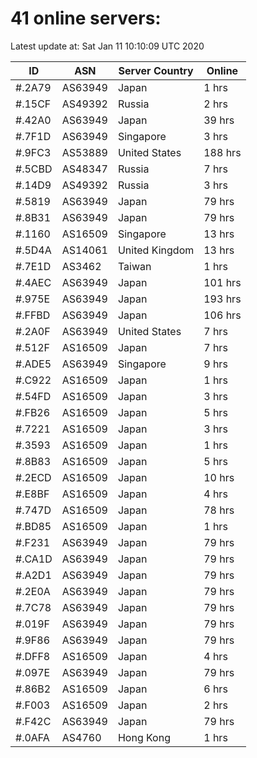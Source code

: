 # 41 online servers:

Latest update at: Sat Jan 11 10:10:09 UTC 2020

| ID | ASN | Server Country | Online |
| -- | --- | -------------- | ------ |
| #.2A79 | AS63949 | Japan | 1 hrs |
| #.15CF | AS49392 | Russia | 2 hrs |
| #.42A0 | AS63949 | Japan | 39 hrs |
| #.7F1D | AS63949 | Singapore | 3 hrs |
| #.9FC3 | AS53889 | United States | 188 hrs |
| #.5CBD | AS48347 | Russia | 7 hrs |
| #.14D9 | AS49392 | Russia | 3 hrs |
| #.5819 | AS63949 | Japan | 79 hrs |
| #.8B31 | AS63949 | Japan | 79 hrs |
| #.1160 | AS16509 | Singapore | 13 hrs |
| #.5D4A | AS14061 | United Kingdom | 13 hrs |
| #.7E1D | AS3462 | Taiwan | 1 hrs |
| #.4AEC | AS63949 | Japan | 101 hrs |
| #.975E | AS63949 | Japan | 193 hrs |
| #.FFBD | AS63949 | Japan | 106 hrs |
| #.2A0F | AS63949 | United States | 7 hrs |
| #.512F | AS16509 | Japan | 7 hrs |
| #.ADE5 | AS63949 | Singapore | 9 hrs |
| #.C922 | AS16509 | Japan | 1 hrs |
| #.54FD | AS16509 | Japan | 3 hrs |
| #.FB26 | AS16509 | Japan | 5 hrs |
| #.7221 | AS16509 | Japan | 3 hrs |
| #.3593 | AS16509 | Japan | 1 hrs |
| #.8B83 | AS16509 | Japan | 5 hrs |
| #.2ECD | AS16509 | Japan | 10 hrs |
| #.E8BF | AS16509 | Japan | 4 hrs |
| #.747D | AS16509 | Japan | 78 hrs |
| #.BD85 | AS16509 | Japan | 1 hrs |
| #.F231 | AS63949 | Japan | 79 hrs |
| #.CA1D | AS63949 | Japan | 79 hrs |
| #.A2D1 | AS63949 | Japan | 79 hrs |
| #.2E0A | AS63949 | Japan | 79 hrs |
| #.7C78 | AS63949 | Japan | 79 hrs |
| #.019F | AS63949 | Japan | 79 hrs |
| #.9F86 | AS63949 | Japan | 79 hrs |
| #.DFF8 | AS16509 | Japan | 4 hrs |
| #.097E | AS63949 | Japan | 79 hrs |
| #.86B2 | AS16509 | Japan | 6 hrs |
| #.F003 | AS16509 | Japan | 2 hrs |
| #.F42C | AS63949 | Japan | 79 hrs |
| #.0AFA | AS4760 | Hong Kong | 1 hrs |

